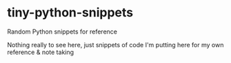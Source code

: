# tiny-python-snippets
Random Python snippets for reference

Nothing really to see here, just snippets of code I'm putting here for my own reference & note taking
